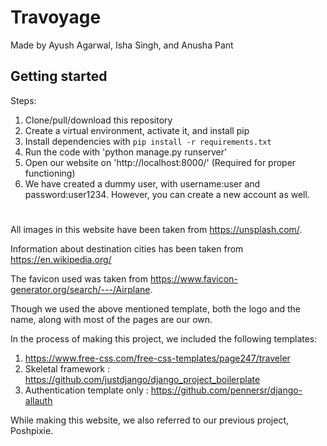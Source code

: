 # Travoyage

Made by Ayush Agarwal, Isha Singh, and Anusha Pant

## Getting started

Steps:

1. Clone/pull/download this repository
2. Create a virtual environment, activate it, and install pip
3. Install dependencies with `pip install -r requirements.txt`
3. Run the code with 'python manage.py runserver' 
4. Open our website on 'http://localhost:8000/' (Required for proper functioning)  
5. We have created a dummy user, with username:user and password:user1234. However, you can create a new account as well.

# 
All images in this website have been taken from https://unsplash.com/.

Information about destination cities has been taken from https://en.wikipedia.org/

The favicon used was taken from https://www.favicon-generator.org/search/---/Airplane.

Though we used the above mentioned template, both the logo and the name, along with most of the pages are our own.

In the process of making this project, we included the following templates:

1. https://www.free-css.com/free-css-templates/page247/traveler 
2. Skeletal framework : https://github.com/justdjango/django_project_boilerplate 
3. Authentication template only : https://github.com/pennersr/django-allauth

While making this website, we also referred to our previous project, Poshpixie.  
